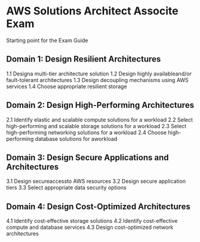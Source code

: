 # AWS Solutions Architect Associte Exam
Starting point for the Exam Guide

## Domain 1: Design Resilient Architectures
1.1 Designa multi-tier architecture solution
1.2 Design highly availableand/or fault-tolerant architectures
1.3 Design decoupling mechanisms using AWS services
1.4 Choose appropriate resilient storage

## Domain 2: Design High-Performing Architectures
2.1 Identify elastic and scalable compute solutions for a workload
2.2 Select high-performing and scalable storage solutions for a workload
2.3 Select high-performing networking solutions for a workload
2.4 Choose high-performing database solutions for aworkload

## Domain 3: Design Secure Applications and Architectures
3.1 Design secureaccessto AWS resources 
3.2 Design secure application tiers
3.3 Select appropriate data security options

## Domain 4: Design Cost-Optimized Architectures
4.1 Identify cost-effective storage solutions
4.2 Identify cost-effective compute and database services 
4.3 Design cost-optimized network architectures
